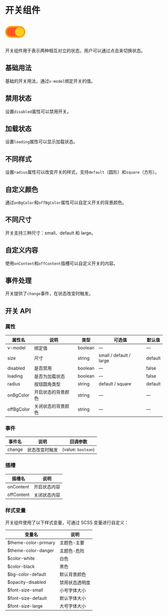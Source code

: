 # 开关组件

![开关组件](/components/switch.png)

开关组件用于表示两种相互对立的状态，用户可以通过点击来切换状态。

## 基础用法

基础的开关用法，通过`v-model`绑定开关的值。

<demo component-name="switch" examples="basic"></demo>

## 禁用状态

设置`disabled`属性可以禁用开关。

<demo component-name="switch" examples="disabled"></demo>

## 加载状态

设置`loading`属性可以显示加载状态。

<demo component-name="switch" examples="loading"></demo>

## 不同样式

设置`radius`属性可以改变开关的样式，支持`default`（圆形）和`square`（方形）。

<demo component-name="switch" examples="radius"></demo>

## 自定义颜色

通过`onBgColor`和`offBgColor`属性可以自定义开关的背景颜色。

<demo component-name="switch" examples="color"></demo>

## 不同尺寸

开关支持三种尺寸：small、default 和 large。

<demo component-name="switch" examples="size"></demo>

## 自定义内容

使用`onContent`和`offContent`插槽可以自定义开关的内容。

<demo component-name="switch" examples="content"></demo>

## 事件处理

开关提供了`change`事件，在状态改变时触发。

<demo component-name="switch" examples="events"></demo>

## 开关 API

### 属性

| 属性名 | 说明 | 类型 | 可选值 | 默认值 |
| --- | --- | --- | --- | --- |
| v-model | 绑定值 | boolean | — | — |
| size | 尺寸 | string | small / default / large | default |
| disabled | 是否禁用 | boolean | — | false |
| loading | 是否为加载状态 | boolean | — | false |
| radius | 按钮圆角类型 | string | default / square | default |
| onBgColor | 开启状态的背景颜色 | string | — | — |
| offBgColor | 关闭状态的背景颜色 | string | — | — |

### 事件

| 事件名 | 说明 | 回调参数 |
| --- | --- | --- |
| change | 状态改变时触发 | (value: `boolean`) |

### 插槽

| 插槽名 | 说明 |
| --- | --- |
| onContent | 开启状态内容 |
| offContent | 关闭状态内容 |

### 样式变量

开关组件使用了以下样式变量，可通过 SCSS 变量进行自定义：

| 变量名                | 说明           |
| --------------------- | -------------- |
| $theme-color-primary  | 主题色-主要    |
| $theme-color-danger   | 主题色-危险    |
| $color-white          | 白色           |
| $color-black          | 黑色           |
| $bg-color-default     | 默认背景颜色   |
| $opacity-disabled     | 禁用状态透明度 |
| $font-size-small      | 小号字体大小   |
| $font-size-default    | 默认字体大小   |
| $font-size-large      | 大号字体大小   |
